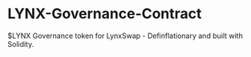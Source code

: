 # LYNX-Governance-Contract
$LYNX Governance token for LynxSwap - Definflationary and built with Solidity.
